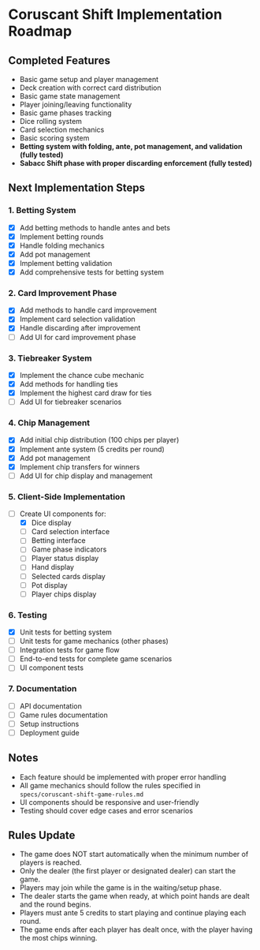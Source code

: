 # Coruscant Shift Implementation Roadmap

## Completed Features

- Basic game setup and player management
- Deck creation with correct card distribution
- Basic game state management
- Player joining/leaving functionality
- Basic game phases tracking
- Dice rolling system
- Card selection mechanics
- Basic scoring system
- **Betting system with folding, ante, pot management, and validation (fully tested)**
- **Sabacc Shift phase with proper discarding enforcement (fully tested)**

## Next Implementation Steps

### 1. Betting System

- [x] Add betting methods to handle antes and bets
- [x] Implement betting rounds
- [x] Handle folding mechanics
- [x] Add pot management
- [x] Implement betting validation
- [x] Add comprehensive tests for betting system

### 2. Card Improvement Phase

- [x] Add methods to handle card improvement
- [x] Implement card selection validation
- [x] Handle discarding after improvement
- [ ] Add UI for card improvement phase

### 3. Tiebreaker System

- [x] Implement the chance cube mechanic
- [x] Add methods for handling ties
- [x] Implement the highest card draw for ties
- [ ] Add UI for tiebreaker scenarios

### 4. Chip Management

- [x] Add initial chip distribution (100 chips per player)
- [x] Implement ante system (5 credits per round)
- [x] Add pot management
- [x] Implement chip transfers for winners
- [ ] Add UI for chip display and management

### 5. Client-Side Implementation

- [ ] Create UI components for:
  - [x] Dice display
  - [ ] Card selection interface
  - [ ] Betting interface
  - [ ] Game phase indicators
  - [ ] Player status display
  - [ ] Hand display
  - [ ] Selected cards display
  - [ ] Pot display
  - [ ] Player chips display

### 6. Testing

- [x] Unit tests for betting system
- [ ] Unit tests for game mechanics (other phases)
- [ ] Integration tests for game flow
- [ ] End-to-end tests for complete game scenarios
- [ ] UI component tests

### 7. Documentation

- [ ] API documentation
- [ ] Game rules documentation
- [ ] Setup instructions
- [ ] Deployment guide

## Notes

- Each feature should be implemented with proper error handling
- All game mechanics should follow the rules specified in `specs/coruscant-shift-game-rules.md`
- UI components should be responsive and user-friendly
- Testing should cover edge cases and error scenarios

## Rules Update

- The game does NOT start automatically when the minimum number of players is reached.
- Only the dealer (the first player or designated dealer) can start the game.
- Players may join while the game is in the waiting/setup phase.
- The dealer starts the game when ready, at which point hands are dealt and the round begins.
- Players must ante 5 credits to start playing and continue playing each round.
- The game ends after each player has dealt once, with the player having the most chips winning.
